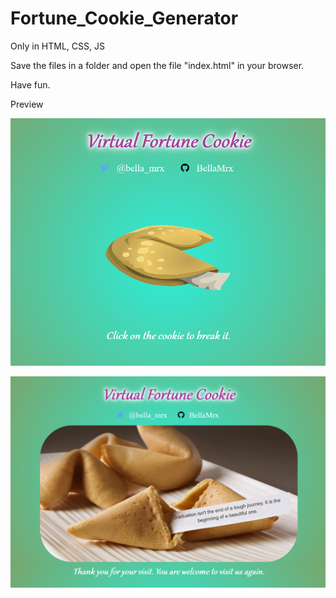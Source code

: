 # Fortune_Cookie_Generator

Only in HTML, CSS, JS
 
Save the files in a folder and open the file "index.html" in your browser.

Have fun.

Preview

![Preview](images/PreviewVFC1.PNG)


![Preview](images/PreviewVFC2.PNG)